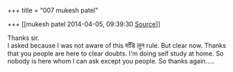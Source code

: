 +++
title = "007 mukesh patel"

+++
[[mukesh patel	2014-04-05, 09:39:30 [Source](https://groups.google.com/g/samskrita/c/o0Z4ebDehQ4)]]



Thanks sir.  
I asked because I was not aware of this माँडि लुन rule. But clear now. Thanks that you people are here to clear doubts. I'm doing self study at home. So nobody is here whom I can ask except you people. So thanks again.....

